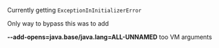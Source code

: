Currently getting `ExceptionInInitializerError` 

Only way to bypass this was to add

**--add-opens=java.base/java.lang=ALL-UNNAMED** too VM arguments


